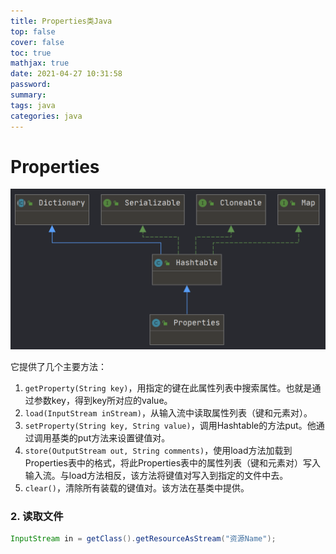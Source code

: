 ```yaml
---
title: Properties类Java
top: false
cover: false
toc: true
mathjax: true
date: 2021-04-27 10:31:58
password:
summary:
tags: java
categories: java
---
```


# Properties

![](Properties类Java/UMLProperties类图.PNG)

它提供了几个主要方法：

1. `getProperty(String key)`，用指定的键在此属性列表中搜索属性。也就是通过参数key，得到key所对应的value。
2. `load(InputStream inStream)`，从输入流中读取属性列表（键和元素对）。
3. `setProperty(String key, String value)`，调用Hashtable的方法put。他通过调用基类的put方法来设置键值对。
4. `store(OutputStream out, String comments)`，使用load方法加载到Properties表中的格式，将此Properties表中的属性列表（键和元素对）写入输入流。与load方法相反，该方法将键值对写入到指定的文件中去。 
5. `clear()`，清除所有装载的键值对。该方法在基类中提供。

### 2. 读取文件

```java
InputStream in = getClass().getResourceAsStream("资源Name");
```



